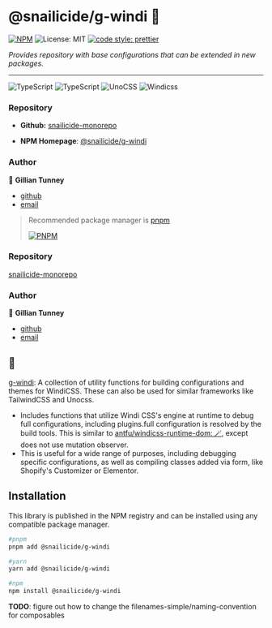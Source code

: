 # @snailicide/g-windi 🐌

[![NPM](https://img.shields.io/npm/v/@snailicide/g-windi)](http://www.npmjs.com/package/@snailicide/g-windi)
![License: MIT](https://img.shields.io/npm/l/@snailicide/g-windi)
[![code style: prettier](https://img.shields.io/badge/code_style-prettier-ff69b4.svg?style=flat-square)](https://github.com/prettier/prettier)

_Provides repository with base configurations that can be extended in new
packages._

---

![TypeScript](https://img.shields.io/badge/typescript-%23007ACC.svg?style=for-the-badge&logo=typescript&logoColor=white)
![TypeScript](https://img.shields.io/badge/vuejs-%2335495e.svg?style=for-the-badge&logo=vuedotjs&logoColor=%234FC08D)
![UnoCSS](https://img.shields.io/badge/unocss-333333.svg?style=for-the-badge&logo=unocss&logoColor=white)
![Windicss](https://img.shields.io/badge/windicss-48B0F1.svg?style=for-the-badge&logo=windi-css&logoColor=white)

### Repository

- **Github:**
  [snailicide-monorepo](https://github.com/gbtunney/snailicide-monorepo.git)

- **NPM Homepage**:
  [@snailicide/g-windi](http://www.npmjs.com/package/@snailicide/g-windi)

### Author

👤 **Gillian Tunney**

- [github](https://github.com/gbtunney)
- [email](mailto:gbtunney@mac.com)

> Recommended package manager is [pnpm](http://pnpm.io)
>
> [![PNPM](https://img.shields.io/badge/pnpm-%234a4a4a.svg?style=for-the-badge&logo=pnpm&logoColor=f69220)](http://pnpm.io)

### Repository

[snailicide-monorepo](https://github.com/gbtunney/snailicide-monorepo.git)

### Author

👤 **Gillian Tunney**

- [github](https://github.com/gbtunney)
- [email](mailto:gbtunney@mac.com)

## 🐌

[g-windi](https://www.npmjs.com/package/@snailicide/g-windi): A collection of
utility functions for building configurations and themes for WindiCSS. These can
also be used for similar frameworks like TailwindCSS and Unocss.

- Includes functions that utilize Windi CSS's engine at runtime to debug full
  configurations, including plugins.full configuration is resolved by the build
  tools. This is similar to
  [antfu/windicss-runtime-dom: 🪄](https://github.com/antfu/windicss-runtime-dom),
  except does not use mutation observer.
- This is useful for a wide range of purposes, including debugging specific
  configurations, as well as compiling classes added via form, like Shopify's
  Customizer or Elementor.

## Installation

This library is published in the NPM registry and can be installed using any
compatible package manager.

```sh
#pnpm
pnpm add @snailicide/g-windi

#yarn
yarn add @snailicide/g-windi

#npm
npm install @snailicide/g-windi
```

**TODO**: figure out how to change the filenames-simple/naming-convention for
composables
